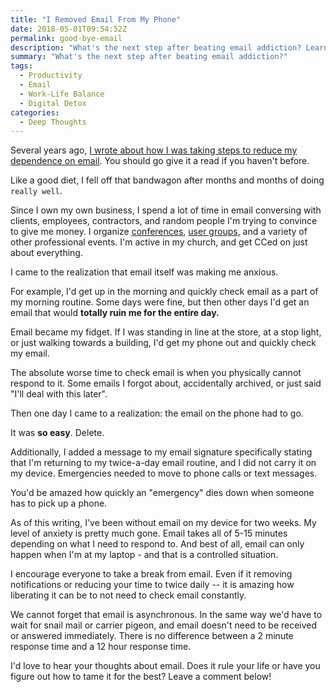 ```yaml
---
title: "I Removed Email From My Phone"
date: 2018-05-01T09:54:52Z
permalink: good-bye-email
description: "What's the next step after beating email addiction? Learn how removing email from my phone reduced anxiety and improved focus."
summary: "What's the next step after beating email addiction?"
tags:
  - Productivity
  - Email
  - Work-Life Balance
  - Digital Detox
categories:
  - Deep Thoughts
---
```


Several years ago, [I wrote about how I was taking steps to reduce my dependence on email](https://consultwithgriff.com/beating-email-addiction/). You should go give it a read if you haven't before.

Like a good diet, I fell off that bandwagon after months and months of doing `really well`.

Since I own my own business, I spend a lot of time in email conversing with clients, employees, contractors, and random people I'm trying to convince to give me money. I organize [conferences](https://revolutionconf.com), [user groups](https://hrnug.org), and a variety of other professional events. I'm active in my church, and get CCed on just about everything.

I came to the realization that email itself was making me anxious.

For example, I'd get up in the morning and quickly check email as a part of my morning routine. Some days were fine, but then other days I'd get an email that would **totally ruin me for the entire day.**

Email became my fidget. If I was standing in line at the store, at a stop light, or just walking towards a building, I'd get my phone out and quickly check my email.

The absolute worse time to check email is when you physically cannot respond to it. Some emails I forgot about, accidentally archived, or just said "I'll deal with this later".

Then one day I came to a realization: the email on the phone had to go.

It was **so easy**. Delete.

Additionally, I added a message to my email signature specifically stating that I'm returning to my twice-a-day email routine, and I did not carry it on my device. Emergencies needed to move to phone calls or text messages.

You'd be amazed how quickly an "emergency" dies down when someone has to pick up a phone.

As of this writing, I've been without email on my device for two weeks. My level of anxiety is pretty much gone. Email takes all of 5-15 minutes depending on what I need to respond to. And best of all, email can only happen when I'm at my laptop - and that is a controlled situation.

I encourage everyone to take a break from email. Even if it removing notifications or reducing your time to twice daily -- it is amazing how liberating it can be to not need to check email constantly.

We cannot forget that email is asynchronous. In the same way we'd have to wait for snail mail or carrier pigeon, and email doesn't need to be received or answered immediately. There is no difference between a 2 minute response time and a 12 hour response time.

I'd love to hear your thoughts about email. Does it rule your life or have you figure out how to tame it for the best? Leave a comment below!
